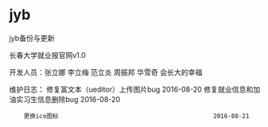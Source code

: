 # jyb
jyb备份与更新

长春大学就业报官网v1.0

开发人员：张立娜  李立梅  范立炎  周振邦  华雪奇  会长大的幸福

维护日志：
        修复富文本（ueditor）上传图片bug                      2016-08-20
        修复就业信息和加油实习生信息删除bug                   2016-08-20
        
        更换ico图标                                           2016-08-21
